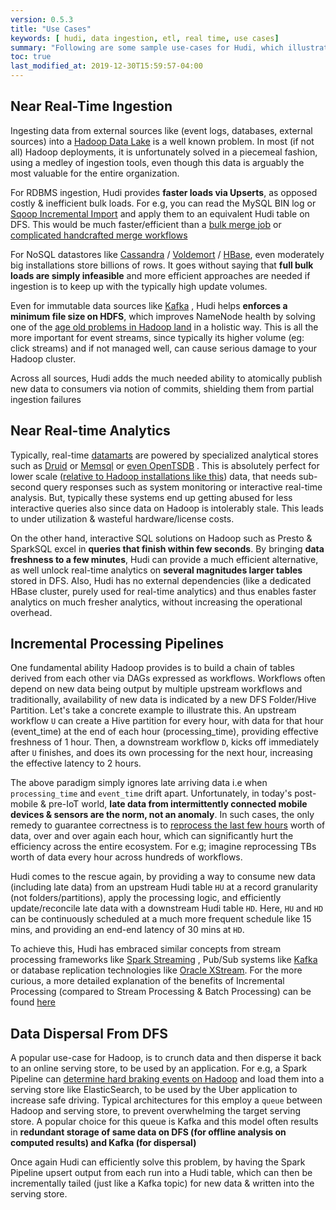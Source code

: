 ```yaml
---
version: 0.5.3
title: "Use Cases"
keywords: [ hudi, data ingestion, etl, real time, use cases]
summary: "Following are some sample use-cases for Hudi, which illustrate the benefits in terms of faster processing & increased efficiency"
toc: true
last_modified_at: 2019-12-30T15:59:57-04:00
---
```


## Near Real-Time Ingestion

Ingesting data from external sources like (event logs, databases, external sources) into a [Hadoop Data Lake](http://martinfowler.com/bliki/DataLake) is a well known problem.
In most (if not all) Hadoop deployments, it is unfortunately solved in a piecemeal fashion, using a medley of ingestion tools,
even though this data is arguably the most valuable for the entire organization.

For RDBMS ingestion, Hudi provides __faster loads via Upserts__, as opposed costly & inefficient bulk loads. For e.g, you can read the MySQL BIN log or [Sqoop Incremental Import](https://sqoop.apache.org/docs/1.4.2/SqoopUserGuide#_incremental_imports) and apply them to an
equivalent Hudi table on DFS. This would be much faster/efficient than a [bulk merge job](https://sqoop.apache.org/docs/1.4.0-incubating/SqoopUserGuide#id1770457)
or [complicated handcrafted merge workflows](http://hortonworks.com/blog/four-step-strategy-incremental-updates-hive/)

For NoSQL datastores like [Cassandra](http://cassandra.apache.org/) / [Voldemort](http://www.project-voldemort.com/voldemort/) / [HBase](https://hbase.apache.org/), even moderately big installations store billions of rows.
It goes without saying that __full bulk loads are simply infeasible__ and more efficient approaches are needed if ingestion is to keep up with the typically high update volumes.

Even for immutable data sources like [Kafka](https://kafka.apache.org) , Hudi helps __enforces a minimum file size on HDFS__, which improves NameNode health by solving one of the [age old problems in Hadoop land](https://blog.cloudera.com/blog/2009/02/the-small-files-problem/) in a holistic way. This is all the more important for event streams, since typically its higher volume (eg: click streams) and if not managed well, can cause serious damage to your Hadoop cluster.

Across all sources, Hudi adds the much needed ability to atomically publish new data to consumers via notion of commits, shielding them from partial ingestion failures


## Near Real-time Analytics

Typically, real-time [datamarts](https://en.wikipedia.org/wiki/Data_mart) are powered by specialized analytical stores such as [Druid](http://druid.io/) or [Memsql](http://www.memsql.com/) or [even OpenTSDB](http://opentsdb.net/) .
This is absolutely perfect for lower scale ([relative to Hadoop installations like this](https://blog.twitter.com/2015/hadoop-filesystem-at-twitter)) data, that needs sub-second query responses such as system monitoring or interactive real-time analysis.
But, typically these systems end up getting abused for less interactive queries also since data on Hadoop is intolerably stale. This leads to under utilization & wasteful hardware/license costs.

On the other hand, interactive SQL solutions on Hadoop such as Presto & SparkSQL excel in __queries that finish within few seconds__.
By bringing __data freshness to a few minutes__, Hudi can provide a much efficient alternative, as well unlock real-time analytics on __several magnitudes larger tables__ stored in DFS.
Also, Hudi has no external dependencies (like a dedicated HBase cluster, purely used for real-time analytics) and thus enables faster analytics on much fresher analytics, without increasing the operational overhead.


## Incremental Processing Pipelines

One fundamental ability Hadoop provides is to build a chain of tables derived from each other via DAGs expressed as workflows.
Workflows often depend on new data being output by multiple upstream workflows and traditionally, availability of new data is indicated by a new DFS Folder/Hive Partition.
Let's take a concrete example to illustrate this. An upstream workflow `U` can create a Hive partition for every hour, with data for that hour (event_time) at the end of each hour (processing_time), providing effective freshness of 1 hour.
Then, a downstream workflow `D`, kicks off immediately after `U` finishes, and does its own processing for the next hour, increasing the effective latency to 2 hours.

The above paradigm simply ignores late arriving data i.e when `processing_time` and `event_time` drift apart.
Unfortunately, in today's post-mobile & pre-IoT world, __late data from intermittently connected mobile devices & sensors are the norm, not an anomaly__.
In such cases, the only remedy to guarantee correctness is to [reprocess the last few hours](https://falcon.apache.org/FalconDocumentation#Handling_late_input_data) worth of data,
over and over again each hour, which can significantly hurt the efficiency across the entire ecosystem. For e.g; imagine reprocessing TBs worth of data every hour across hundreds of workflows.

Hudi comes to the rescue again, by providing a way to consume new data (including late data) from an upstream Hudi table `HU` at a record granularity (not folders/partitions),
apply the processing logic, and efficiently update/reconcile late data with a downstream Hudi table `HD`. Here, `HU` and `HD` can be continuously scheduled at a much more frequent schedule
like 15 mins, and providing an end-end latency of 30 mins at `HD`.

To achieve this, Hudi has embraced similar concepts from stream processing frameworks like [Spark Streaming](https://spark.apache.org/docs/latest/streaming-programming-guide#join-operations) , Pub/Sub systems like [Kafka](http://kafka.apache.org/documentation/#theconsumer)
or database replication technologies like [Oracle XStream](https://docs.oracle.com/cd/E11882_01/server.112/e16545/xstrm_cncpt.htm#XSTRM187).
For the more curious, a more detailed explanation of the benefits of Incremental Processing (compared to Stream Processing & Batch Processing) can be found [here](https://www.oreilly.com/ideas/ubers-case-for-incremental-processing-on-hadoop)


## Data Dispersal From DFS

A popular use-case for Hadoop, is to crunch data and then disperse it back to an online serving store, to be used by an application.
For e.g, a Spark Pipeline can [determine hard braking events on Hadoop](https://eng.uber.com/telematics/) and load them into a serving store like ElasticSearch, to be used by the Uber application to increase safe driving. Typical architectures for this employ a `queue` between Hadoop and serving store, to prevent overwhelming the target serving store.
A popular choice for this queue is Kafka and this model often results in __redundant storage of same data on DFS (for offline analysis on computed results) and Kafka (for dispersal)__

Once again Hudi can efficiently solve this problem, by having the Spark Pipeline upsert output from
each run into a Hudi table, which can then be incrementally tailed (just like a Kafka topic) for new data & written into the serving store.
